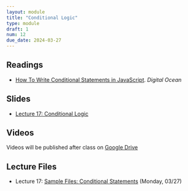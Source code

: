 ```yaml
---
layout: module
title: "Conditional Logic"
type: module
draft: 1
num: 12
due_date: 2024-03-27
---
```


## Readings
* <a href="https://www.digitalocean.com/community/tutorials/how-to-write-conditional-statements-in-javascript" target="_blank">How To Write Conditional Statements in JavaScript</a>. <em>Digital Ocean</em>  

## Slides
* <a href="https://docs.google.com/presentation/d/1KurLBw0xSFToAmUyftaqv74MurX3N_qZWe1IY5tT0Lk/edit?usp=sharing" target="_blank">Lecture 17: Conditional Logic</a>

## Videos
Videos will be published after class on <a href="https://drive.google.com/drive/folders/1Ym8GBef1YiuwanRfXkqdD55_EpgE7c4E" target="_blank">Google Drive</a>

## Lecture Files
* Lecture 17: <a href="/spring2024/course-files/lectures/lecture17.zip">Sample Files: Conditional Statements</a> (Monday, 03/27)